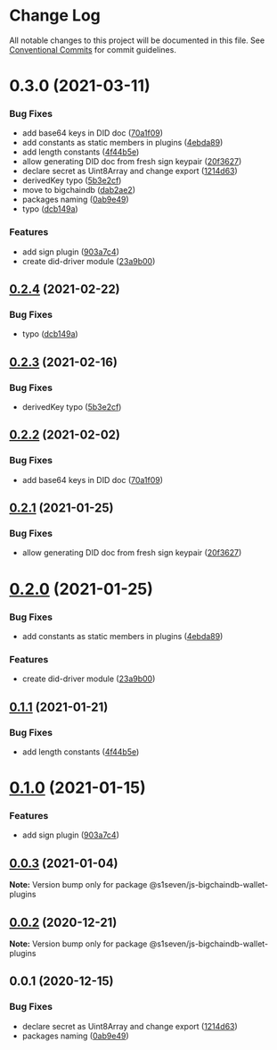 # Change Log

All notable changes to this project will be documented in this file.
See [Conventional Commits](https://conventionalcommits.org) for commit guidelines.

# 0.3.0 (2021-03-11)


### Bug Fixes

* add base64 keys in DID doc ([70a1f09](https://github.com/bigchaindb/js-bigchaindb-wallet/commit/70a1f09475b8d5c3afe4a6bef584b871e569267f))
* add constants as static members in plugins ([4ebda89](https://github.com/bigchaindb/js-bigchaindb-wallet/commit/4ebda896adff1bcd65e6e00aacfc0eb75335c4ae))
* add length constants ([4f44b5e](https://github.com/bigchaindb/js-bigchaindb-wallet/commit/4f44b5e119d2bfe0052a0d30313970c680ed7723))
* allow generating DID doc from fresh sign keypair ([20f3627](https://github.com/bigchaindb/js-bigchaindb-wallet/commit/20f3627e3a7c4eec2f38e08f2c88b49982d744fe))
* declare secret as Uint8Array and change export ([1214d63](https://github.com/bigchaindb/js-bigchaindb-wallet/commit/1214d6358902b51255dee6a2c4c5ba68c5cda6f6))
* derivedKey typo ([5b3e2cf](https://github.com/bigchaindb/js-bigchaindb-wallet/commit/5b3e2cf5fe2368710cc0f7fb5c302144736313bc))
* move to bigchaindb ([dab2ae2](https://github.com/bigchaindb/js-bigchaindb-wallet/commit/dab2ae2f8512e9374d281b2476a1f1cbf8c2218b))
* packages naming ([0ab9e49](https://github.com/bigchaindb/js-bigchaindb-wallet/commit/0ab9e49b31efb4cf67d81620a30095acdb21640e))
* typo ([dcb149a](https://github.com/bigchaindb/js-bigchaindb-wallet/commit/dcb149a6607eff53f0b837429fb213a6ae0ad245))


### Features

* add sign plugin ([903a7c4](https://github.com/bigchaindb/js-bigchaindb-wallet/commit/903a7c405d1505dbaf99e797f322e03927e9f56e))
* create did-driver module ([23a9b00](https://github.com/bigchaindb/js-bigchaindb-wallet/commit/23a9b00fe1305fe97565ddf81e3338fab5d243d8))





## [0.2.4](https://github.com/s1seven/js-bigchaindb-wallet/compare/@s1seven/js-bigchaindb-wallet-plugins@0.2.3...@s1seven/js-bigchaindb-wallet-plugins@0.2.4) (2021-02-22)


### Bug Fixes

* typo ([dcb149a](https://github.com/s1seven/js-bigchaindb-wallet/commit/dcb149a6607eff53f0b837429fb213a6ae0ad245))





## [0.2.3](https://github.com/s1seven/js-bigchaindb-wallet/compare/@s1seven/js-bigchaindb-wallet-plugins@0.2.2...@s1seven/js-bigchaindb-wallet-plugins@0.2.3) (2021-02-16)


### Bug Fixes

* derivedKey typo ([5b3e2cf](https://github.com/s1seven/js-bigchaindb-wallet/commit/5b3e2cf5fe2368710cc0f7fb5c302144736313bc))





## [0.2.2](https://github.com/s1seven/js-bigchaindb-wallet/compare/@s1seven/js-bigchaindb-wallet-plugins@0.2.1...@s1seven/js-bigchaindb-wallet-plugins@0.2.2) (2021-02-02)


### Bug Fixes

* add base64 keys in DID doc ([70a1f09](https://github.com/s1seven/js-bigchaindb-wallet/commit/70a1f09475b8d5c3afe4a6bef584b871e569267f))





## [0.2.1](https://github.com/s1seven/js-bigchaindb-wallet/compare/@s1seven/js-bigchaindb-wallet-plugins@0.2.0...@s1seven/js-bigchaindb-wallet-plugins@0.2.1) (2021-01-25)


### Bug Fixes

* allow generating DID doc from fresh sign keypair ([20f3627](https://github.com/s1seven/js-bigchaindb-wallet/commit/20f3627e3a7c4eec2f38e08f2c88b49982d744fe))





# [0.2.0](https://github.com/s1seven/js-bigchaindb-wallet/compare/@s1seven/js-bigchaindb-wallet-plugins@0.1.1...@s1seven/js-bigchaindb-wallet-plugins@0.2.0) (2021-01-25)


### Bug Fixes

* add constants as static members in plugins ([4ebda89](https://github.com/s1seven/js-bigchaindb-wallet/commit/4ebda896adff1bcd65e6e00aacfc0eb75335c4ae))


### Features

* create did-driver module ([23a9b00](https://github.com/s1seven/js-bigchaindb-wallet/commit/23a9b00fe1305fe97565ddf81e3338fab5d243d8))





## [0.1.1](https://github.com/s1seven/js-bigchaindb-wallet/compare/@s1seven/js-bigchaindb-wallet-plugins@0.1.0...@s1seven/js-bigchaindb-wallet-plugins@0.1.1) (2021-01-21)


### Bug Fixes

* add length constants ([4f44b5e](https://github.com/s1seven/js-bigchaindb-wallet/commit/4f44b5e119d2bfe0052a0d30313970c680ed7723))





# [0.1.0](https://github.com/s1seven/js-bigchaindb-wallet/compare/@s1seven/js-bigchaindb-wallet-plugins@0.0.3...@s1seven/js-bigchaindb-wallet-plugins@0.1.0) (2021-01-15)


### Features

* add sign plugin ([903a7c4](https://github.com/s1seven/js-bigchaindb-wallet/commit/903a7c405d1505dbaf99e797f322e03927e9f56e))





## [0.0.3](https://github.com/s1seven/js-bigchaindb-wallet/compare/@s1seven/js-bigchaindb-wallet-plugins@0.0.2...@s1seven/js-bigchaindb-wallet-plugins@0.0.3) (2021-01-04)

**Note:** Version bump only for package @s1seven/js-bigchaindb-wallet-plugins





## [0.0.2](https://github.com/s1seven/js-bigchaindb-wallet/compare/@s1seven/js-bigchaindb-wallet-plugins@0.0.1...@s1seven/js-bigchaindb-wallet-plugins@0.0.2) (2020-12-21)

**Note:** Version bump only for package @s1seven/js-bigchaindb-wallet-plugins





## 0.0.1 (2020-12-15)


### Bug Fixes

* declare secret as Uint8Array and change export ([1214d63](https://github.com/s1seven/js-bigchaindb-wallet/commit/1214d6358902b51255dee6a2c4c5ba68c5cda6f6))
* packages naming ([0ab9e49](https://github.com/s1seven/js-bigchaindb-wallet/commit/0ab9e49b31efb4cf67d81620a30095acdb21640e))
